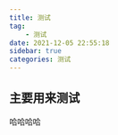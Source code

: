 ```yaml
---
title: 测试
tag:
    - 测试
date: 2021-12-05 22:55:18
sidebar: true
categories: 测试
---
```



## 主要用来测试

哈哈哈哈